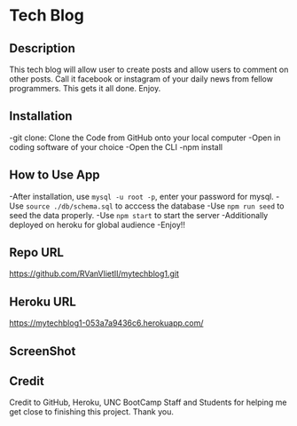 # Tech Blog 

## Description
This tech blog will allow user to create posts and allow users to comment on other posts. Call it facebook or instagram of your daily news from fellow programmers. This gets it all done. Enjoy. 

## Installation
-git clone: Clone the Code from GitHub onto your local computer
-Open in coding software of your choice
-Open the CLI
-npm install
## How to Use App
-After installation, use `mysql -u root -p`, enter your password for mysql.
-Use `source ./db/schema.sql` to acccess the database
-Use `npm run seed` to seed the data properly.
-Use `npm start` to start the server
-Additionally deployed on heroku for global audience
-Enjoy!!

## Repo URL
https://github.com/RVanVlietII/mytechblog1.git

## Heroku URL
https://mytechblog1-053a7a9436c6.herokuapp.com/

## ScreenShot




## Credit
Credit to GitHub, Heroku, UNC BootCamp Staff and Students for helping me get close to finishing this project. Thank you. 
